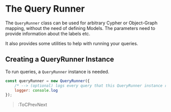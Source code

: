 # The Query Runner

The `QueryRunner` class can be used for arbitrary Cypher or Object-Graph mapping, without the need of defining Models. The parameters need to provide information about the labels etc.

It also provides some utilities to help with running your queries.

## Creating a QueryRunner Instance
To run queries, a `QueryRunner` instance is needed.
```js
const queryRunner = new QueryRunner({
    /* --> (optional) logs every query that this QueryRunner instance runs, using the given function */
    logger: console.log
});
```

> :ToCPrevNext